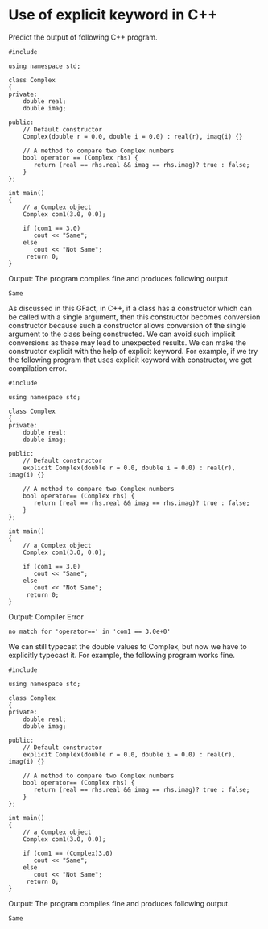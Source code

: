 # Use of explicit keyword in C++

Predict the output of following C++ program.

<pre><code>#include <iostream> 
  
using namespace std; 
  
class Complex 
{ 
private: 
    double real; 
    double imag; 
  
public: 
    // Default constructor 
    Complex(double r = 0.0, double i = 0.0) : real(r), imag(i) {} 
  
    // A method to compare two Complex numbers 
    bool operator == (Complex rhs) { 
       return (real == rhs.real && imag == rhs.imag)? true : false; 
    } 
}; 
  
int main() 
{ 
    // a Complex object 
    Complex com1(3.0, 0.0); 
  
    if (com1 == 3.0) 
       cout << "Same"; 
    else
       cout << "Not Same"; 
     return 0; 
}
</code></pre>

Output: The program compiles fine and produces following output.

<pre><code>Same
</code></pre>

As discussed in this GFact, in C++, if a class has a constructor which can be called with a single argument, then this constructor becomes conversion constructor because such a constructor allows conversion of the single argument to the class being constructed.
We can avoid such implicit conversions as these may lead to unexpected results. We can make the constructor explicit with the help of explicit keyword. For example, if we try the following program that uses explicit keyword with constructor, we get compilation error.

<pre><code>#include <iostream> 
  
using namespace std; 
  
class Complex 
{ 
private: 
    double real; 
    double imag; 
  
public: 
    // Default constructor 
    explicit Complex(double r = 0.0, double i = 0.0) : real(r), imag(i) {} 
  
    // A method to compare two Complex numbers 
    bool operator== (Complex rhs) { 
       return (real == rhs.real && imag == rhs.imag)? true : false; 
    } 
}; 
  
int main() 
{ 
    // a Complex object 
    Complex com1(3.0, 0.0); 
  
    if (com1 == 3.0) 
       cout << "Same"; 
    else
       cout << "Not Same"; 
     return 0; 
}
</code></pre>

Output: Compiler Error 

<pre><code>no match for 'operator==' in 'com1 == 3.0e+0'
</code></pre>

We can still typecast the double values to Complex, but now we have to explicitly typecast it. For example, the following program works fine.

<pre><code>#include <iostream> 
  
using namespace std; 
  
class Complex 
{ 
private: 
    double real; 
    double imag; 
  
public: 
    // Default constructor 
    explicit Complex(double r = 0.0, double i = 0.0) : real(r), imag(i) {} 
  
    // A method to compare two Complex numbers 
    bool operator== (Complex rhs) { 
       return (real == rhs.real && imag == rhs.imag)? true : false; 
    } 
}; 
  
int main() 
{ 
    // a Complex object 
    Complex com1(3.0, 0.0); 
  
    if (com1 == (Complex)3.0) 
       cout << "Same"; 
    else
       cout << "Not Same"; 
     return 0; 
} 
</code></pre>

Output: The program compiles fine and produces following output.

<pre><code>Same
</code></pre>